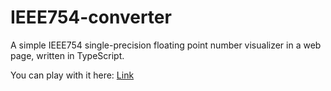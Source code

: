 # IEEE754-converter

A simple IEEE754 single-precision floating point number visualizer in a web page, written in TypeScript.

You can play with it here: [Link](https://tools.billhu.cn/ieee754)
